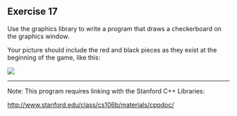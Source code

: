 Exercise 17
----------- 

Use the graphics library to write a program that draws a checkerboard on the graphics window. 

Your picture should include the red and black pieces as they exist at the beginning of the game, like this:

[![](http://farm8.staticflickr.com/7211/7228246710_8c0cf2dafc.jpg)](http://farm8.staticflickr.com/7211/7228246710_8c0cf2dafc.jpg)

---

Note: This program requires linking with the Stanford C++ Libraries:

http://www.stanford.edu/class/cs106b/materials/cppdoc/